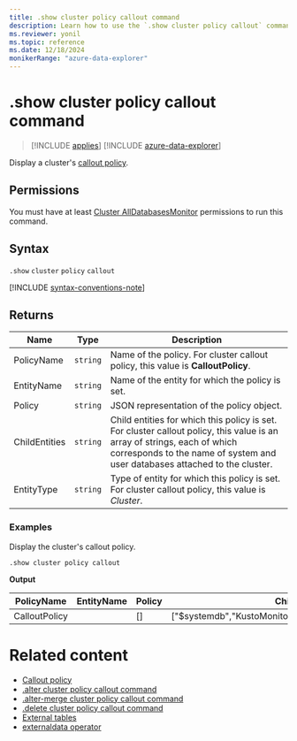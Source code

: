 ```yaml
---
title: .show cluster policy callout command
description: Learn how to use the `.show cluster policy callout` command to display a cluster's callout policy.
ms.reviewer: yonil
ms.topic: reference
ms.date: 12/18/2024
monikerRange: "azure-data-explorer"
---
```

# .show cluster policy callout command

> [!INCLUDE [applies](../includes/applies-to-version/applies.md)] [!INCLUDE [azure-data-explorer](../includes/applies-to-version/azure-data-explorer.md)]

Display a cluster's [callout policy](callout-policy.md).

## Permissions

You must have at least [Cluster AllDatabasesMonitor](../access-control/role-based-access-control.md) permissions to run this command.

## Syntax

`.show` `cluster` `policy` `callout`

[!INCLUDE [syntax-conventions-note](../includes/syntax-conventions-note.md)]

## Returns

| Name | Type | Description |
|--|--|--|
| PolicyName | `string` | Name of the policy. For cluster callout policy, this value is **CalloutPolicy**. |
| EntityName | `string` | Name of the entity for which the policy is set. |
| Policy | `string` | JSON representation of the policy object. |
| ChildEntities | `string` | Child entities for which this policy is set. For cluster callout policy, this value is an array of strings, each of which corresponds to the name of system and user databases attached to the cluster. |
| EntityType | `string` | Type of entity for which this policy is set. For cluster callout policy, this value is *Cluster*. |

### Examples

Display the cluster's callout policy.

```kusto
.show cluster policy callout
```

**Output**

| PolicyName | EntityName | Policy | ChildEntities | EntityType |
|--|--|--|--|--|
| CalloutPolicy |  | [] | ["$systemdb","KustoMonitoringPersistentDatabase","TestDB"] | Cluster |

# Related content

* [Callout policy](callout-policy.md)
* [.alter cluster policy callout command](alter-callout-policy-command.md)
* [.alter-merge cluster policy callout command](alter-merge-callout-policy-command.md)
* [.delete cluster policy callout command](delete-callout-policy-command.md)
* [External tables](../query/schema-entities/external-tables.md)
* [externaldata operator](../query/externaldata-operator.md)